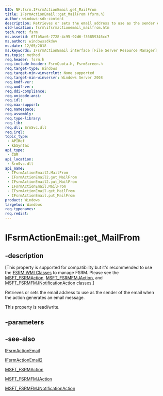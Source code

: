 ```yaml
---
UID: NF:fsrm.IFsrmActionEmail.get_MailFrom
title: IFsrmActionEmail::get_MailFrom (fsrm.h)
author: windows-sdk-content
description: Retrieves or sets the email address to use as the sender of the email when the action generates an email message.
old-location: fsrm\ifsrmactionemail_mailfrom.htm
tech.root: fsrm
ms.assetid: 67fb5ae6-7728-4c95-92d6-f36859346cc7
ms.author: windowssdkdev
ms.date: 12/05/2018
ms.keywords: IFsrmActionEmail interface [File Server Resource Manager],MailFrom property, IFsrmActionEmail.MailFrom, IFsrmActionEmail.get_MailFrom, IFsrmActionEmail2 interface [File Server Resource Manager],MailFrom property, IFsrmActionEmail2.MailFrom, IFsrmActionEmail2::MailFrom, IFsrmActionEmail2::get_MailFrom, IFsrmActionEmail2::put_MailFrom, IFsrmActionEmail::get_MailFrom, IFsrmActionEmail::put_MailFrom, MailFrom property [File Server Resource Manager], MailFrom property [File Server Resource Manager],IFsrmActionEmail interface, MailFrom property [File Server Resource Manager],IFsrmActionEmail2 interface, fs.ifsrmactionemail_mailfrom, fsrm.ifsrmactionemail_mailfrom, fsrm/IFsrmActionEmail2::MailFrom, fsrm/IFsrmActionEmail2::get_MailFrom, fsrm/IFsrmActionEmail2::put_MailFrom, fsrm/IFsrmActionEmail::MailFrom, fsrm/IFsrmActionEmail::get_MailFrom, fsrm/IFsrmActionEmail::put_MailFrom, get_MailFrom
ms.topic: method
req.header: fsrm.h
req.include-header: FsrmQuota.h, FsrmScreen.h
req.target-type: Windows
req.target-min-winverclnt: None supported
req.target-min-winversvr: Windows Server 2008
req.kmdf-ver: 
req.umdf-ver: 
req.ddi-compliance: 
req.unicode-ansi: 
req.idl: 
req.max-support: 
req.namespace: 
req.assembly: 
req.type-library: 
req.lib: 
req.dll: SrmSvc.dll
req.irql: 
topic_type:
 - APIRef
 - kbSyntax
api_type:
 - COM
api_location:
 - SrmSvc.dll
api_name:
 - IFsrmActionEmail2.MailFrom
 - IFsrmActionEmail2.get_MailFrom
 - IFsrmActionEmail2.put_MailFrom
 - IFsrmActionEmail.MailFrom
 - IFsrmActionEmail.get_MailFrom
 - IFsrmActionEmail.put_MailFrom
product: Windows
targetos: Windows
req.typenames: 
req.redist: 
---
```


# IFsrmActionEmail::get_MailFrom


## -description


<p class="CCE_Message">[This property is supported for compatibility but it's recommended to use the 
    <a href="https://msdn.microsoft.com/1CE772FA-CE33-4900-A499-058175A7C37E">FSRM WMI Classes</a> to manage FSRM. Please see the 
    <a href="https://msdn.microsoft.com/55bacec3-c6d1-40ce-902c-8c38eb9a9e7b">MSFT_FSRMAction</a>,
    <a href="https://msdn.microsoft.com/f396e2cb-cfe0-4b4f-bd01-7814a83fb133">MSFT_FSRMFMJAction</a>, and 
    <a href="https://msdn.microsoft.com/17ddc76c-1aba-4eaf-aab0-034933c6052e">MSFT_FSRMFMJNotificationAction</a> 
    classes.]

Retrieves or sets the email address to use as the sender of the email when the action generates an 
    email message.

This property is read/write.


## -parameters


## -see-also




<a href="https://msdn.microsoft.com/6eb6d82e-018d-4977-ad60-fce296c16e83">IFsrmActionEmail</a>



<a href="https://msdn.microsoft.com/278ef98d-fb1d-42a4-a740-07c5e713a230">IFsrmActionEmail2</a>



<a href="https://msdn.microsoft.com/55bacec3-c6d1-40ce-902c-8c38eb9a9e7b">MSFT_FSRMAction</a>



<a href="https://msdn.microsoft.com/f396e2cb-cfe0-4b4f-bd01-7814a83fb133">MSFT_FSRMFMJAction</a>



<a href="https://msdn.microsoft.com/17ddc76c-1aba-4eaf-aab0-034933c6052e">MSFT_FSRMFMJNotificationAction</a>
 

 


